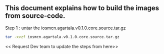 ## This document explains how to build the images from source-code.

Step 1 : untar the iosmcn.agartala.v0.1.0.core.source.tar.gz

```sh
tar -xvzf iosmcn.agartala.v0.1.0.core.source.tar.gz

```
<< Request Dev team to update the steps from here>>